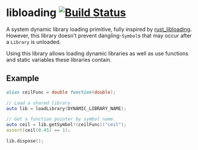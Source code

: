 # libloading  [![Build Status](https://secure.travis-ci.org/kubo39/libloading.svg?branch=master)](http://travis-ci.org/kubo39/libloading)

A system dynamic library loading primitive, fully inspired by [rust_libloading](https://github.com/nagisa/rust_libloading). However, this library doesn't prevent dangling-`Symbol`s that may occur after a `Library` is unloaded.

Using this library allows loading dynamic libraries as well as use functions and static variables these libraries contain.

## Example

```d
alias ceilFunc = double function(double);

// Load a shared library.
auto lib = loadLibrary(DYNAMIC_LIBRARY_NAME);

// Get a function pointer by symbol name.
auto ceil = lib.getSymbol!(ceilFunc)("ceil");
assert(ceil(0.45) == 1);

lib.dispose();
```
